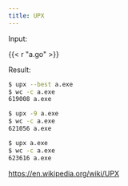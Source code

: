 ```yaml
---
title: UPX
---
```


Input:

{{< r "a.go" >}}

Result:

~~~sh
$ upx --best a.exe
$ wc -c a.exe
619008 a.exe

$ upx -9 a.exe
$ wc -c a.exe
621056 a.exe

$ upx a.exe
$ wc -c a.exe
623616 a.exe
~~~

<https://en.wikipedia.org/wiki/UPX>
